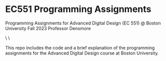 # EC551 Programming Assignments
Programming Assignments for Advanced Digital Design (EC 551) @ Boston University
Fall 2023
Professor Densmore

\\
\\

This repo includes the code and a brief explanation of the programming assignments for the Advanced Digital Design course at Boston University.
